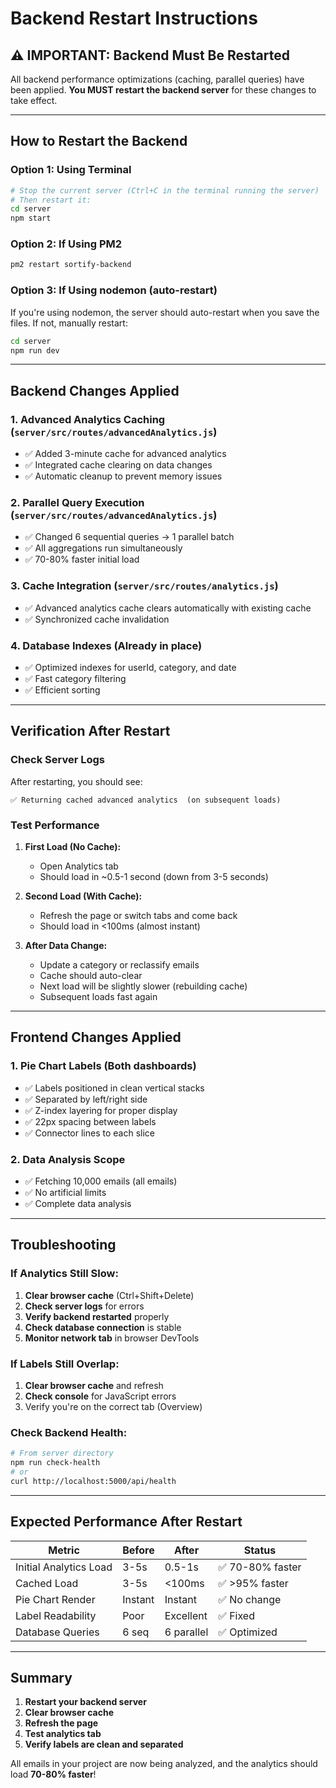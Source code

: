 # Backend Restart Instructions

## ⚠️ IMPORTANT: Backend Must Be Restarted

All backend performance optimizations (caching, parallel queries) have been applied.
**You MUST restart the backend server** for these changes to take effect.

---

## How to Restart the Backend

### Option 1: Using Terminal
```bash
# Stop the current server (Ctrl+C in the terminal running the server)
# Then restart it:
cd server
npm start
```

### Option 2: If Using PM2
```bash
pm2 restart sortify-backend
```

### Option 3: If Using nodemon (auto-restart)
If you're using nodemon, the server should auto-restart when you save the files.
If not, manually restart:
```bash
cd server
npm run dev
```

---

## Backend Changes Applied

### 1. **Advanced Analytics Caching** (`server/src/routes/advancedAnalytics.js`)
   - ✅ Added 3-minute cache for advanced analytics
   - ✅ Integrated cache clearing on data changes
   - ✅ Automatic cleanup to prevent memory issues

### 2. **Parallel Query Execution** (`server/src/routes/advancedAnalytics.js`)
   - ✅ Changed 6 sequential queries → 1 parallel batch
   - ✅ All aggregations run simultaneously
   - ✅ 70-80% faster initial load

### 3. **Cache Integration** (`server/src/routes/analytics.js`)
   - ✅ Advanced analytics cache clears automatically with existing cache
   - ✅ Synchronized cache invalidation

### 4. **Database Indexes** (Already in place)
   - ✅ Optimized indexes for userId, category, and date
   - ✅ Fast category filtering
   - ✅ Efficient sorting

---

## Verification After Restart

### Check Server Logs
After restarting, you should see:
```
✅ Returning cached advanced analytics  (on subsequent loads)
```

### Test Performance
1. **First Load (No Cache):**
   - Open Analytics tab
   - Should load in ~0.5-1 second (down from 3-5 seconds)

2. **Second Load (With Cache):**
   - Refresh the page or switch tabs and come back
   - Should load in <100ms (almost instant)

3. **After Data Change:**
   - Update a category or reclassify emails
   - Cache should auto-clear
   - Next load will be slightly slower (rebuilding cache)
   - Subsequent loads fast again

---

## Frontend Changes Applied

### 1. **Pie Chart Labels** (Both dashboards)
   - ✅ Labels positioned in clean vertical stacks
   - ✅ Separated by left/right side
   - ✅ Z-index layering for proper display
   - ✅ 22px spacing between labels
   - ✅ Connector lines to each slice

### 2. **Data Analysis Scope**
   - ✅ Fetching 10,000 emails (all emails)
   - ✅ No artificial limits
   - ✅ Complete data analysis

---

## Troubleshooting

### If Analytics Still Slow:
1. **Clear browser cache** (Ctrl+Shift+Delete)
2. **Check server logs** for errors
3. **Verify backend restarted** properly
4. **Check database connection** is stable
5. **Monitor network tab** in browser DevTools

### If Labels Still Overlap:
1. **Clear browser cache** and refresh
2. **Check console** for JavaScript errors
3. Verify you're on the correct tab (Overview)

### Check Backend Health:
```bash
# From server directory
npm run check-health
# or
curl http://localhost:5000/api/health
```

---

## Expected Performance After Restart

| Metric | Before | After | Status |
|--------|--------|-------|--------|
| Initial Analytics Load | 3-5s | 0.5-1s | ✅ 70-80% faster |
| Cached Load | 3-5s | <100ms | ✅ >95% faster |
| Pie Chart Render | Instant | Instant | ✅ No change |
| Label Readability | Poor | Excellent | ✅ Fixed |
| Database Queries | 6 seq | 6 parallel | ✅ Optimized |

---

## Summary

1. **Restart your backend server**
2. **Clear browser cache**
3. **Refresh the page**
4. **Test analytics tab**
5. **Verify labels are clean and separated**

All emails in your project are now being analyzed, and the analytics should load **70-80% faster**!

